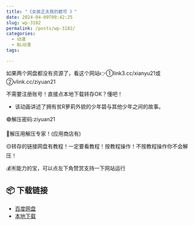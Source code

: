 ```yaml
---
title: "《女装正太我的碧可 》"
date: 2024-04-09T09:42:25
slug: wp-3182
permalink: /posts/wp-3182/
categories:
  - 动漫
  - BL动漫
tags:

---
```


如果两个网盘都没有资源了，看这个网站👉①link3.cc/xianyu21或②vlink.cc/ziyuan21

不需要注册账号！直接点本地下载转存OK？懂吧！

*   该动画讲述了拥有贫R萝莉外貌的少年碧与其他少年之间的故事。

🟢解压密码:ziyuan21

🔵解压用解压专家！(应用商店有)

🟡转存的链接网盘有教程！一定要看教程！按教程操作！不按教程操作你不会解压！

💰🈶能力的宝，可以点左下角赞赏支持一下网站运行

## 📦 下载链接
- [百度网盘](https://blziyuan21.com/pay-download/3182?key=08696e6431&down_id=0)
- [本地下载](https://blziyuan21.com/pay-download/3182?key=08696e6431&down_id=1)

